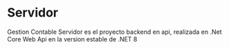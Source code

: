 # Servidor
 Gestion Contable Servidor es el proyecto backend en api, realizada en .Net Core Web Api en la version estable de .NET 8
